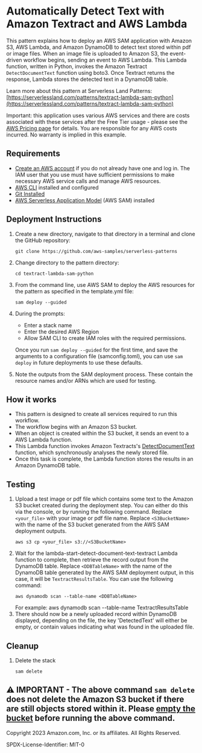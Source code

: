 # Automatically Detect Text with Amazon Textract and AWS Lambda

This pattern explains how to deploy an AWS SAM application with Amazon S3, AWS Lambda, and Amazon DynamoDB to detect text stored within pdf or image files. When an image file is uploaded to Amazon S3, the event-driven workflow begins, sending an event to AWS Lambda. This Lambda function, written in Python, invokes the Amazon Textract `DetectDocumentText` function using boto3. Once Textract returns the response, Lambda stores the detected text in a DynamoDB table.

Learn more about this pattern at Serverless Land Patterns: [https://serverlessland.com/patterns/textract-lambda-sam-python](https://serverlessland.com/patterns/textract-lambda-sam-python) 

Important: this application uses various AWS services and there are costs associated with these services after the Free Tier usage - please see the [AWS Pricing page](https://aws.amazon.com/pricing/) for details. You are responsible for any AWS costs incurred. No warranty is implied in this example.

## Requirements

* [Create an AWS account](https://portal.aws.amazon.com/gp/aws/developer/registration/index.html) if you do not already have one and log in. The IAM user that you use must have sufficient permissions to make necessary AWS service calls and manage AWS resources.
* [AWS CLI](https://docs.aws.amazon.com/cli/latest/userguide/install-cliv2.html) installed and configured
* [Git Installed](https://git-scm.com/book/en/v2/Getting-Started-Installing-Git)
* [AWS Serverless Application Model](https://docs.aws.amazon.com/serverless-application-model/latest/developerguide/serverless-sam-cli-install.html) (AWS SAM) installed

## Deployment Instructions

1. Create a new directory, navigate to that directory in a terminal and clone the GitHub repository:
    ``` 
    git clone https://github.com/aws-samples/serverless-patterns
    ```
2. Change directory to the pattern directory:
    ```
    cd textract-lambda-sam-python
    ```
3. From the command line, use AWS SAM to deploy the AWS resources for the pattern as specified in the template.yml file:
    ```
    sam deploy --guided
    ```
4. During the prompts:
    * Enter a stack name
    * Enter the desired AWS Region
    * Allow SAM CLI to create IAM roles with the required permissions.

    Once you run `sam deploy --guided` for the first time, and save the arguments to a configuration file (samconfig.toml), you can use `sam deploy` in future deployments to use these defaults.

5. Note the outputs from the SAM deployment process. These contain the resource names and/or ARNs which are used for testing.

## How it works

- This pattern is designed to create all services required to run this workflow.
- The workflow begins with an Amazon S3 bucket. 
- When an object is created within the S3 bucket, it sends an event to a AWS Lambda function.
- This Lambda function invokes Amazon Textracts's [DetectDocumentText](https://docs.aws.amazon.com/textract/latest/dg/API_DetectDocumentText.html) function, which synchronously analyses the newly stored file.
- Once this task is complete, the Lambda function stores the results in an Amazon DynamoDB table.

## Testing
1. Upload a test image or pdf file which contains some text to the Amazon S3 bucket created during the deployment step. You can either do this via the console, or by running the following command. Replace `<your_file>` with your image or pdf file name. Replace `<S3BucketName>` with the name of the S3 bucket generated from the AWS SAM deployment outputs.
    ```
    aws s3 cp <your_file> s3://<S3BucketName>
    ```
3. Wait for the lambda-start-detect-document-text-textract Lambda function to complete, then retrieve the record output from the DynamoDB table. Replace `<DDBTableName>` with the name of the DynamoDB table generated by the AWS SAM deployment output, in this case, it will be `TextractResultsTable`. You can use the following command:
    ```
    aws dynamodb scan --table-name <DDBTableName>
    ```
    For example: aws dynamodb scan --table-name TextractResultsTable
4. There should now be a newly uploaded record within DynamoDB displayed, depending on the file, the key 'DetectedText' will either be empty, or contain values indicating what was found in the uploaded file.

## Cleanup
 
1. Delete the stack
    ```
    sam delete
    ```

⚠️ **IMPORTANT** - The above command `sam delete` does not delete the **Amazon S3 bucket** if there are still objects stored within it. Please [empty the bucket](https://docs.aws.amazon.com/AmazonS3/latest/userguide/empty-bucket.html) before running the above command.
----
Copyright 2023 Amazon.com, Inc. or its affiliates. All Rights Reserved.

SPDX-License-Identifier: MIT-0